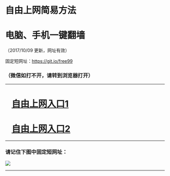 ﻿# 自由上网简易方法

# 电脑、手机一键翻墙

（2017/10/09 更新，网址有效）

固定短网址：https://git.io/free99

### （微信如打不开，请转到浏览器打开）


***





# &nbsp;&nbsp; <a href="http://ft2706019699.fwq-tz-1001.info/fwqtz01.html?t=100900131216 " target="_blank">自由上网入口1</a>
# &nbsp;&nbsp; <a href="http://ft1099922850.fwq-tz-1002.info/fwqtz02.html?t=100900114097 " target="_blank">自由上网入口2</a>
***

### 请记住下图中固定短网址：

<img src="https://s3-us-west-2.amazonaws.com/fwq-1001/yjfq-20170905okok.png" /> 


***

